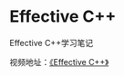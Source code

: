 # Effective C++

Effective C++学习笔记

视频地址：[《Effective C++》](https://www.bilibili.com/video/BV1QX4y1W7Ya/?spm_id_from=333.337.search-card.all.click&vd_source=52d8867fdee13eb18b383650a2deb19d)

